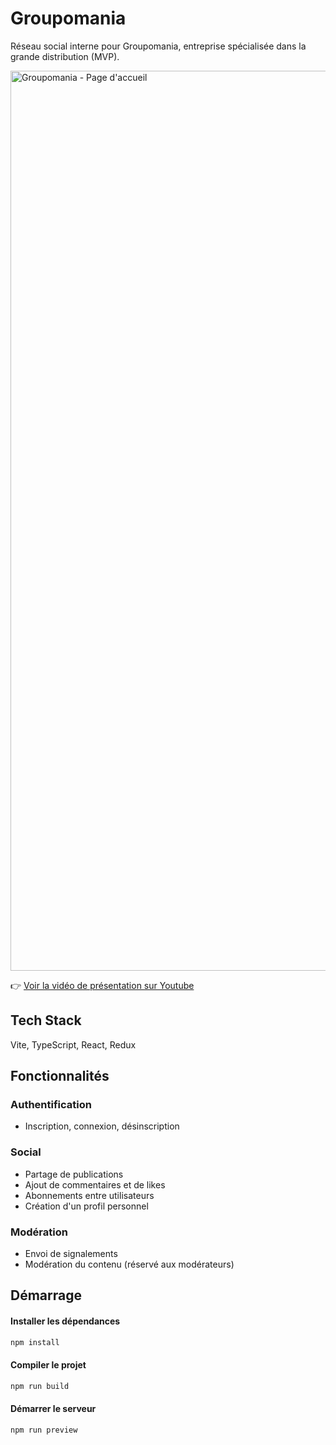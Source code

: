 # Groupomania

Réseau social interne pour Groupomania, entreprise spécialisée dans la grande distribution (MVP).

<img width="1440" alt="Groupomania - Page d'accueil" src="https://user-images.githubusercontent.com/64648220/163844229-b11eb1b1-1cd0-425f-ada2-9711d6a0e2c9.png">

👉 [Voir la vidéo de présentation sur Youtube](https://youtu.be/7AjAt6aH1Is)

## Tech Stack

Vite, TypeScript, React, Redux

## Fonctionnalités

### Authentification

- Inscription, connexion, désinscription

### Social

- Partage de publications
- Ajout de commentaires et de likes
- Abonnements entre utilisateurs
- Création d'un profil personnel

### Modération

- Envoi de signalements
- Modération du contenu (réservé aux modérateurs)

## Démarrage

#### Installer les dépendances

```bash
npm install
```

#### Compiler le projet

```bash
npm run build
```

#### Démarrer le serveur

```bash
npm run preview
```
